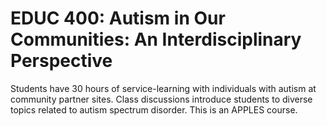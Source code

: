 # EDUC 400: Autism in Our Communities: An Interdisciplinary Perspective

Students have 30 hours of service-learning with individuals with autism at community partner sites. Class discussions introduce students to diverse topics related to autism spectrum disorder. This is an APPLES course.